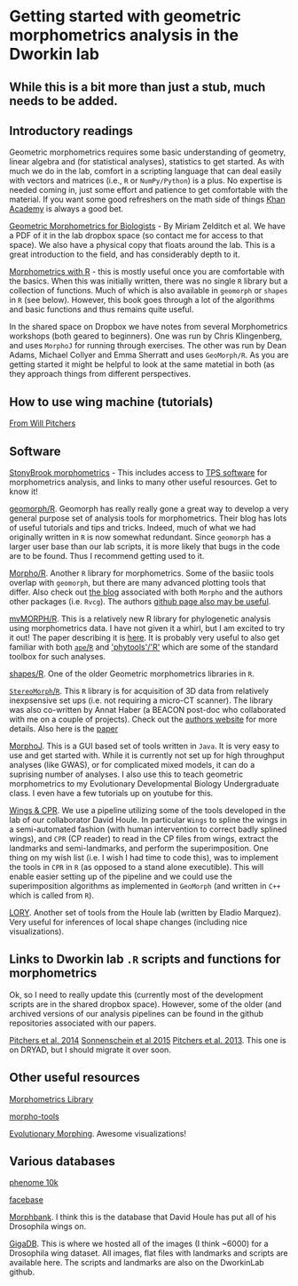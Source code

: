 Getting started with geometric morphometrics analysis in the Dworkin lab
========================================================================

## While this is a bit more than just a stub, much needs to be added.


## Introductory readings

Geometric morphometrics requires some basic understanding of geometry, linear algebra and (for statistical analyses), statistics to get started. As with much we do in the lab, comfort in a scripting language that can deal easily with vectors and matrices (i.e., `R` or `NumPy/Python`) is a plus. No expertise is needed coming in, just some effort and patience to get comfortable with the material. If you want some good refreshers on the math side of things [Khan Academy](https://www.khanacademy.org/) is always a good bet.

[Geometric Morphometrics for Biologists](http://www.sciencedirect.com/science/book/9780123869036) - By Miriam Zelditch et al. We have a PDF of it in the lab dropbox space (so contact me for access to that space). We also have a physical copy that floats around the lab. This is a great introduction to the field, and has considerably depth to it.

[Morphometrics with R](http://ezproxy.msu.edu:2047/login?url=http://link.springer.com/openurl?genre=book&isbn=978-0-387-77789-4) - this is mostly useful once you are comfortable with the basics. When this was initially written, there was no single  `R` library but a collection of functions. Much of which is also available in `geomorph` or `shapes` in `R` (see below). However, this book goes through a lot of the algorithms and basic functions and thus remains quite useful.

In the shared space on Dropbox we have notes from several Morphometrics workshops (both geared to beginners). One was run by Chris Klingenberg, and uses `MorphoJ` for running through exercises. The other was run by Dean Adams, Michael Collyer and Emma Sherratt and uses `GeoMorph/R`. As you are getting started it might be helpful to look at the same matetial in both (as they approach things from different perspectives.

## How to use wing machine (tutorials)
[From Will Pitchers](https://github.com/DworkinLab/WingMachine_manual)

## Software

[StonyBrook morphometrics](http://life.bio.sunysb.edu/morph/) -  This includes access to [TPS software](http://life.bio.sunysb.edu/morph/) for morphometrics analysis, and links to many other useful resources. Get to know it!

[geomorph/R](http://www.geomorph.net/). Geomorph has really really gone a great way to develop a very general purpose set of analysis tools for morphometrics. Their blog has lots of useful tutorials and tips and tricks. Indeed, much of what we had originally written in `R` is now somewhat redundant. Since `geomorph` has a larger user base than our lab scripts, it is more likely that bugs in the code are to be found. Thus I recommend getting used to it. 

[Morpho/R](https://cran.r-project.org/web/packages/Morpho/index.html). Another `R` library for morphometrics. Some of the basiic tools overlap with `geomorph`, but there are many advanced plotting tools that differ. Also check out [the blog](http://zarquon42b.github.io/) associated with both `Morpho` and the authors other packages (i.e. `Rvcg`). The authors [github page also may be useful](https://github.com/zarquon42b).

[mvMORPH/R](https://cran.r-project.org/web/packages/mvMORPH/index.html). This is a relatively new R library for phylogenetic analysis using morphometrics data. I have not given it a whirl, but I am excited to try it out! The paper describing it is [here](http://onlinelibrary.wiley.com/doi/10.1111/2041-210X.12420/full). It is probably very useful to also get familiar with both [`ape`/`R`](https://cran.r-project.org/web/packages/ape/index.html) and ['phytools'/'R'](https://cran.r-project.org/web/packages/phytools/index.html) which are some of the standard toolbox for such analyses.

[shapes/R](http://cran.r-project.org/web/packages/shapes/index.html). One of the older Geometric morphometrics libraries in `R`. 

[`StereoMorph`/`R`](https://cran.r-project.org/web/packages/StereoMorph/index.html). This `R` library is for acquisition of 3D data from relatively inexpsensive set ups (i.e. not requiring a micro-CT scanner). The library was also co-written by Annat Haber (a BEACON post-doc who collaborated with me on a couple of projects). Check out the [authors website](http://home.uchicago.edu/~aolsen/software/stereomorph.shtml) for more details. Also here is the [paper](http://onlinelibrary.wiley.com/doi/10.1111/2041-210X.12420/full)

[MorphoJ](http://www.flywings.org.uk/MorphoJ_page.htm). This is a GUI based set of tools written in `Java`. It is very easy to use and get started with. While it is currently not set up for high throughput analyses (like GWAS), or for complicated mixed models, it can do a suprising number of analyses. I also use this to teach geometric morphometrics to my Evolutionary Developmental Biology Undergraduate class. I even have a few tutorials up on youtube for this.

[Wings & CPR](http://bio.fsu.edu/~dhoule/software.html). We use a pipeline utilizing some of the tools developed in the lab of our collaborator David Houle. In particular `Wings` to spline the wings in a semi-automated fashion (with human intervention to correct badly splined wings), and `CPR` (CP reader) to read in the CP files from wings, extract the landmarks and semi-landmarks, and perform the superimposition. One thing on my wish list (i.e. I wish I had time to code this), was to implement the tools in `CPR` in `R` (as opposed to a stand alone executible). This will enable easier setting up of the pipeline and we could use the superimposition algorithms as implemented in `GeoMorph` (and written in `C++` which is called from `R`).

[LORY](http://bio.fsu.edu/~dhoule/lory.html). Another set of tools from the Houle lab (written by Eladio Marquez). Very useful for inferences of local shape changes (including nice visualizations).

## Links to Dworkin lab `.R` scripts and functions for morphometrics
Ok, so I need to really update this (currently most of the development scripts are in the shared dropbox space). However, some of the older (and archived versions of our analysis pipelines can be found in the github repositories associated with our papers.

[Pitchers et al. 2014](https://github.com/DworkinLab/PitchersJEB2014_cricket_wings)
[Sonnenschein et al 2015](https://github.com/DworkinLab/Wing_Biometrics_2015)
[Pitchers et al. 2013](http://datadryad.org/resource/doi:10.5061/dryad.r43k1). This one is on DRYAD, but I should migrate it over soon.

## Other useful resources
[Morphometrics Library](http://morpholib.eu.pn/cms/)

[morpho-tools](http://morpho-tools.net/)

[Evolutionary Morphing](http://www.idav.ucdavis.edu/research/EvoMorph). Awesome visualizations!

## Various databases
[phenome 10k](http://phenome10k.org/)

[facebase](https://www.facebase.org/)

[Morphbank](http://www.morphbank.net/). I think this is the database that David Houle has put all of his Drosophila wings on.

[GigaDB](http://gigadb.org/dataset/100141). This is where we hosted all of the images (I think ~6000) for a Drosophila wing dataset. All images, flat files with landmarks and scripts are available here. The scripts and landmarks are also on the DworkinLab github.
